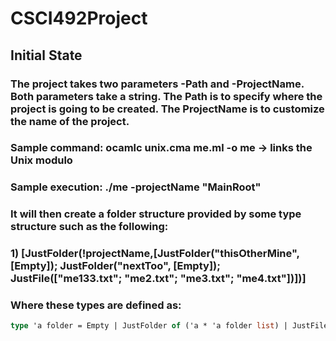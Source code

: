 # CSCI492Project

## Initial State

### The project takes two parameters -Path and -ProjectName. Both parameters take a string. The Path is to specify where the project is going to be created. The ProjectName is to customize the name of the project.

### Sample command: ocamlc unix.cma me.ml -o me -> links the Unix modulo
### Sample execution: ./me -projectName "MainRoot"

### It will then create a folder structure provided by some type structure such as the following:

### 1) [JustFolder(!projectName,[JustFolder("thisOtherMine", [Empty]); JustFolder("nextToo", [Empty]); JustFile(["me133.txt"; "me2.txt"; "me3.txt"; "me4.txt"])])]

### Where these types are defined as: 
```ocaml
type 'a folder = Empty | JustFolder of ('a * 'a folder list) | JustFile of ('a list ) | Both of ('a list * 'a folder list)
```

